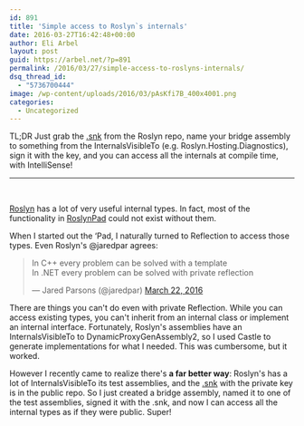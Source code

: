 ```yaml
---
id: 891
title: 'Simple access to Roslyn`s internals'
date: 2016-03-27T16:42:48+00:00
author: Eli Arbel
layout: post
guid: https://arbel.net/?p=891
permalink: /2016/03/27/simple-access-to-roslyns-internals/
dsq_thread_id:
  - "5736700444"
image: /wp-content/uploads/2016/03/pAsKfi7B_400x4001.png
categories:
  - Uncategorized
---
```

TL;DR Just grab the [.snk](https://github.com/dotnet/roslyn/blob/master/build/Strong%20Name%20Keys/RoslynInternalKey.Private.snk) from the Roslyn repo, name your bridge assembly to something from the InternalsVisibleTo (e.g. Roslyn.Hosting.Diagnostics), sign it with the key, and you can access all the internals at compile time, with IntelliSense!

<!--more-->

* * *

&nbsp;

[Roslyn](https://github.com/dotnet/roslyn) has a lot of very useful internal types. In fact, most of the functionality in [RoslynPad](https://roslynpad.net/) could not exist without them.

When I started out the &#8216;Pad, I naturally turned to Reflection to access those types. Even Roslyn's @jaredpar agrees:

<blockquote class="twitter-tweet" data-lang="en">
  <p dir="ltr" lang="en">
    In C++ every problem can be solved with a template<br /> In .NET every problem can be solved with private reflection
  </p>
  
  <p>
    — Jared Parsons (@jaredpar) <a href="https://twitter.com/jaredpar/status/712323795923513345">March 22, 2016</a>
  </p>
</blockquote>

There are things you can't do even with private Reflection. While you can access existing types, you can't inherit from an internal class or implement an internal interface. Fortunately, Roslyn's assemblies have an InternalsVisibleTo to DynamicProxyGenAssembly2, so I used Castle to generate implementations for what I needed. This was cumbersome, but it worked.

However I recently came to realize there's **a far better way**: Roslyn's has a lot of InternalsVisibleTo its test assemblies, and the [.snk](https://github.com/dotnet/roslyn/blob/master/build/Strong%20Name%20Keys/RoslynInternalKey.Private.snk) with the private key is in the public repo. So I just created a bridge assembly, named it to one of the test assemblies, signed it with the .snk, and now I can access all the internal types as if they were public. Super!